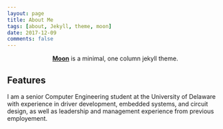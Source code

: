 ```yaml
---
layout: page
title: About Me
tags: [about, Jekyll, theme, moon]
date: 2017-12-09
comments: false
---
```

    
<center><a href="http://taylantatli.github.io/Moon"><b>Moon</b></a> is a minimal, one column jekyll theme.</center>

## Features
I am a senior Computer Engineering student at the University of Delaware with experience in driver development, embedded systems, and circuit design, as well as leadership and management experience from previous employement.
